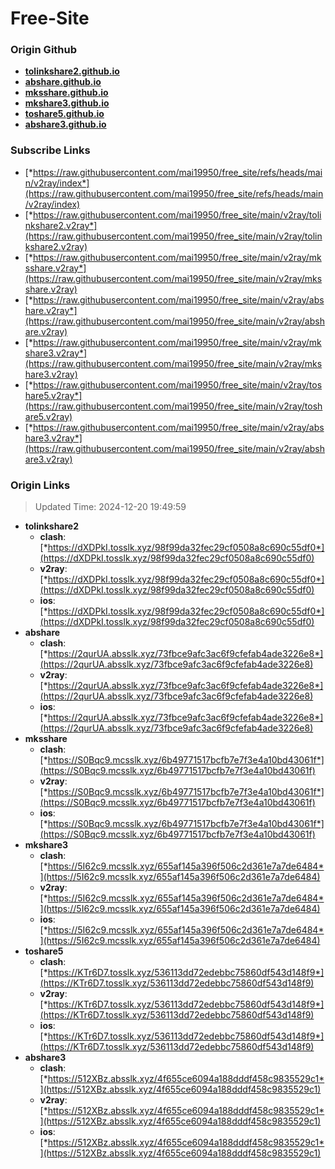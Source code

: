 # Free-Site

### Origin Github

- [**tolinkshare2.github.io**](https://github.com/tolinkshare2/tolinkshare2.github.io)
- [**abshare.github.io**](https://github.com/abshare/abshare.github.io)
- [**mksshare.github.io**](https://github.com/mksshare/mksshare.github.io)
- [**mkshare3.github.io**](https://github.com/mkshare3/mkshare3.github.io)
- [**toshare5.github.io**](https://github.com/toshare5/toshare5.github.io)
- [**abshare3.github.io**](https://github.com/abshare3/abshare3.github.io)

### Subscribe Links

- [*https://raw.githubusercontent.com/mai19950/free_site/refs/heads/main/v2ray/index*](https://raw.githubusercontent.com/mai19950/free_site/refs/heads/main/v2ray/index)
- [*https://raw.githubusercontent.com/mai19950/free_site/main/v2ray/tolinkshare2.v2ray*](https://raw.githubusercontent.com/mai19950/free_site/main/v2ray/tolinkshare2.v2ray)
- [*https://raw.githubusercontent.com/mai19950/free_site/main/v2ray/mksshare.v2ray*](https://raw.githubusercontent.com/mai19950/free_site/main/v2ray/mksshare.v2ray)
- [*https://raw.githubusercontent.com/mai19950/free_site/main/v2ray/abshare.v2ray*](https://raw.githubusercontent.com/mai19950/free_site/main/v2ray/abshare.v2ray)
- [*https://raw.githubusercontent.com/mai19950/free_site/main/v2ray/mkshare3.v2ray*](https://raw.githubusercontent.com/mai19950/free_site/main/v2ray/mkshare3.v2ray)
- [*https://raw.githubusercontent.com/mai19950/free_site/main/v2ray/toshare5.v2ray*](https://raw.githubusercontent.com/mai19950/free_site/main/v2ray/toshare5.v2ray)
- [*https://raw.githubusercontent.com/mai19950/free_site/main/v2ray/abshare3.v2ray*](https://raw.githubusercontent.com/mai19950/free_site/main/v2ray/abshare3.v2ray)

### Origin Links

> Updated Time: 2024-12-20 19:49:59

- **tolinkshare2**
  - **clash**: [*https://dXDPkI.tosslk.xyz/98f99da32fec29cf0508a8c690c55df0*](https://dXDPkI.tosslk.xyz/98f99da32fec29cf0508a8c690c55df0)
  - **v2ray**: [*https://dXDPkI.tosslk.xyz/98f99da32fec29cf0508a8c690c55df0*](https://dXDPkI.tosslk.xyz/98f99da32fec29cf0508a8c690c55df0)
  - **ios**: [*https://dXDPkI.tosslk.xyz/98f99da32fec29cf0508a8c690c55df0*](https://dXDPkI.tosslk.xyz/98f99da32fec29cf0508a8c690c55df0)
- **abshare**
  - **clash**: [*https://2qurUA.absslk.xyz/73fbce9afc3ac6f9cfefab4ade3226e8*](https://2qurUA.absslk.xyz/73fbce9afc3ac6f9cfefab4ade3226e8)
  - **v2ray**: [*https://2qurUA.absslk.xyz/73fbce9afc3ac6f9cfefab4ade3226e8*](https://2qurUA.absslk.xyz/73fbce9afc3ac6f9cfefab4ade3226e8)
  - **ios**: [*https://2qurUA.absslk.xyz/73fbce9afc3ac6f9cfefab4ade3226e8*](https://2qurUA.absslk.xyz/73fbce9afc3ac6f9cfefab4ade3226e8)
- **mksshare**
  - **clash**: [*https://S0Bqc9.mcsslk.xyz/6b49771517bcfb7e7f3e4a10bd43061f*](https://S0Bqc9.mcsslk.xyz/6b49771517bcfb7e7f3e4a10bd43061f)
  - **v2ray**: [*https://S0Bqc9.mcsslk.xyz/6b49771517bcfb7e7f3e4a10bd43061f*](https://S0Bqc9.mcsslk.xyz/6b49771517bcfb7e7f3e4a10bd43061f)
  - **ios**: [*https://S0Bqc9.mcsslk.xyz/6b49771517bcfb7e7f3e4a10bd43061f*](https://S0Bqc9.mcsslk.xyz/6b49771517bcfb7e7f3e4a10bd43061f)
- **mkshare3**
  - **clash**: [*https://5I62c9.mcsslk.xyz/655af145a396f506c2d361e7a7de6484*](https://5I62c9.mcsslk.xyz/655af145a396f506c2d361e7a7de6484)
  - **v2ray**: [*https://5I62c9.mcsslk.xyz/655af145a396f506c2d361e7a7de6484*](https://5I62c9.mcsslk.xyz/655af145a396f506c2d361e7a7de6484)
  - **ios**: [*https://5I62c9.mcsslk.xyz/655af145a396f506c2d361e7a7de6484*](https://5I62c9.mcsslk.xyz/655af145a396f506c2d361e7a7de6484)
- **toshare5**
  - **clash**: [*https://KTr6D7.tosslk.xyz/536113dd72edebbc75860df543d148f9*](https://KTr6D7.tosslk.xyz/536113dd72edebbc75860df543d148f9)
  - **v2ray**: [*https://KTr6D7.tosslk.xyz/536113dd72edebbc75860df543d148f9*](https://KTr6D7.tosslk.xyz/536113dd72edebbc75860df543d148f9)
  - **ios**: [*https://KTr6D7.tosslk.xyz/536113dd72edebbc75860df543d148f9*](https://KTr6D7.tosslk.xyz/536113dd72edebbc75860df543d148f9)
- **abshare3**
  - **clash**: [*https://512XBz.absslk.xyz/4f655ce6094a188dddf458c9835529c1*](https://512XBz.absslk.xyz/4f655ce6094a188dddf458c9835529c1)
  - **v2ray**: [*https://512XBz.absslk.xyz/4f655ce6094a188dddf458c9835529c1*](https://512XBz.absslk.xyz/4f655ce6094a188dddf458c9835529c1)
  - **ios**: [*https://512XBz.absslk.xyz/4f655ce6094a188dddf458c9835529c1*](https://512XBz.absslk.xyz/4f655ce6094a188dddf458c9835529c1)
